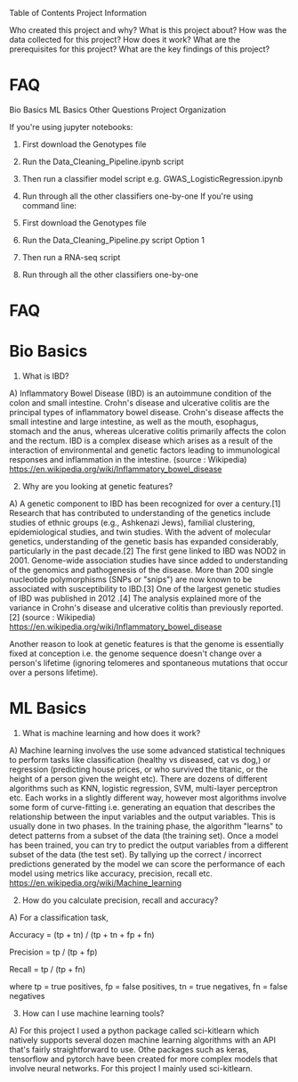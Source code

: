 Table of Contents
Project Information

Who created this project and why?
What is this project about?
How was the data collected for this project?
How does it work?
What are the prerequisites for this project?
What are the key findings of this project?
# FAQ

Bio Basics
ML Basics
Other Questions
Project Organization

If you're using jupyter notebooks:

1) First download the Genotypes file
2) Run the Data_Cleaning_Pipeline.ipynb script
3) Then run a classifier model script e.g. GWAS_LogisticRegression.ipynb
4) Run through all the other classifiers one-by-one
If you're using command line:

1) First download the Genotypes file
2) Run the Data_Cleaning_Pipeline.py script
Option 1
3) Then run a RNA-seq script 
4) Run through all the other classifiers one-by-one

# FAQ
# Bio Basics
1) What is IBD?

A) Inflammatory Bowel Disease (IBD) is an autoimmune condition of the colon and small intestine. Crohn's disease and ulcerative colitis are the principal types of inflammatory bowel disease. Crohn's disease affects the small intestine and large intestine, as well as the mouth, esophagus, stomach and the anus, whereas ulcerative colitis primarily affects the colon and the rectum. IBD is a complex disease which arises as a result of the interaction of environmental and genetic factors leading to immunological responses and inflammation in the intestine. (source : Wikipedia) https://en.wikipedia.org/wiki/Inflammatory_bowel_disease

2) Why are you looking at genetic features?

A) A genetic component to IBD has been recognized for over a century.[1] Research that has contributed to understanding of the genetics include studies of ethnic groups (e.g., Ashkenazi Jews), familial clustering, epidemiological studies, and twin studies. With the advent of molecular genetics, understanding of the genetic basis has expanded considerably, particularly in the past decade.[2] The first gene linked to IBD was NOD2 in 2001. Genome-wide association studies have since added to understanding of the genomics and pathogenesis of the disease. More than 200 single nucleotide polymorphisms (SNPs or "snips") are now known to be associated with susceptibility to IBD.[3] One of the largest genetic studies of IBD was published in 2012 .[4] The analysis explained more of the variance in Crohn's disease and ulcerative colitis than previously reported.[2] (source : Wikipedia) https://en.wikipedia.org/wiki/Inflammatory_bowel_disease

Another reason to look at genetic features is that the genome is essentially fixed at conception i.e. the genome sequence doesn't change over a person's lifetime (ignoring telomeres and spontaneous mutations that occur over a persons lifetime).


# ML Basics
1) What is machine learning and how does it work?

A) Machine learning involves the use some advanced statistical techniques to perform tasks like classification (healthy vs diseased, cat vs dog,) or regression (predicting house prices, or who survived the titanic, or the height of a person given the weight etc). There are dozens of different algorithms such as KNN, logistic regression, SVM, multi-layer perceptron etc. Each works in a slightly different way, however most algorithms involve some form of curve-fitting i.e. generating an equation that describes the relationship between the input variables and the output variables. This is usually done in two phases. In the training phase, the algorithm "learns" to detect patterns from a subset of the data (the training set). Once a model has been trained, you can try to predict the output variables from a different subset of the data (the test set). By tallying up the correct / incorrect predictions generated by the model we can score the performance of each model using metrics like accuracy, precision, recall etc. https://en.wikipedia.org/wiki/Machine_learning

2) How do you calculate precision, recall and accuracy?

A) For a classification task,

Accuracy = (tp + tn) / (tp + tn + fp + fn)

Precision = tp / (tp + fp)

Recall = tp / (tp + fn)

where tp = true positives, fp = false positives, tn = true negatives, fn = false negatives

3) How can I use machine learning tools?

A) For this project I used a python package called sci-kitlearn which natively supports several dozen machine learning algorithms with an API that's fairly straightforward to use. Othe packages such as keras, tensorflow and pytorch have been created for more complex models that involve neural networks. For this project I mainly used sci-kitlearn.
